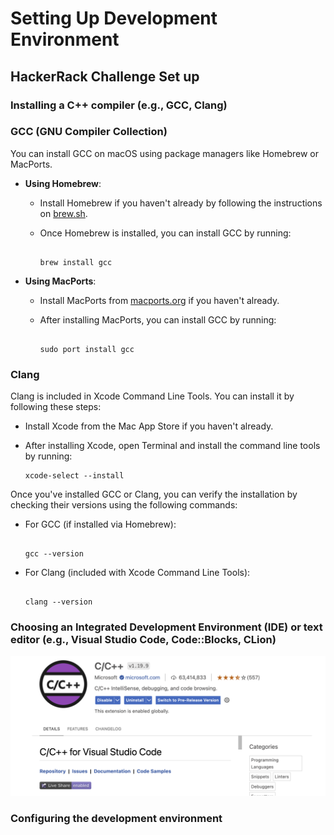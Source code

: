 # Setting Up Development Environment

## HackerRack Challenge Set up

### Installing a C++ compiler (e.g., GCC, Clang)

### GCC (GNU Compiler Collection)

You can install GCC on macOS using package managers like Homebrew or MacPorts.

- **Using Homebrew**:
  - Install Homebrew if you haven't already by following the instructions on [brew.sh](https://brew.sh/).
  - Once Homebrew is installed, you can install GCC by running:

    ```terminal

    brew install gcc
    ```

- **Using MacPorts**:
  - Install MacPorts from [macports.org](https://www.macports.org/install.php) if you haven't already.
  - After installing MacPorts, you can install GCC by running:

    ```terminal 
    
    sudo port install gcc
    ```

### Clang

Clang is included in Xcode Command Line Tools. You can install it by following these steps:

- Install Xcode from the Mac App Store if you haven't already.
- After installing Xcode, open Terminal and install the command line tools by running:

  ```
  xcode-select --install
  ```

Once you've installed GCC or Clang, you can verify the installation by checking their versions using the following commands:

- For GCC (if installed via Homebrew):

  ```terminal

  gcc --version

  ```

- For Clang (included with Xcode Command Line Tools):

  ```terminal

  clang --version
  ```

### Choosing an Integrated Development Environment (IDE) or text editor (e.g., Visual Studio Code, Code::Blocks, CLion)

![VScode install](./assests/c++Install.png)

### Configuring the development environment
